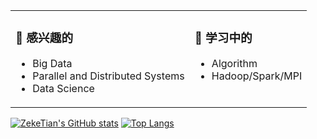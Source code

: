 <table>
<tr valign="top">
<td>
  
### 💖 感兴趣的

- Big Data
- Parallel and Distributed Systems
- Data Science
</td>

<td>
  
### 🌱 学习中的

- Algorithm
- Hadoop/Spark/MPI
</td>
</tr>
</table>

  
[![ZekeTian's GitHub stats](https://github-readme-stats.zeketian.vercel.app/api?username=zeketian&count_private=true&show_icons=true)](https://github.com/ZekeTian)
[![Top Langs](https://github-readme-stats.zeketian.vercel.app/api/top-langs/?username=zeketian&layout=compact)](https://github.com/ZekeTian)
